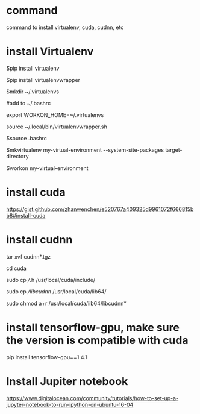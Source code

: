 # command
command to install virtualenv, cuda, cudnn, etc


# install Virtualenv

$pip install virtualenv

$pip install virtualenvwrapper

$mkdir ~/.virtualenvs

#add to ~/.bashrc

export WORKON_HOME=~/.virtualenvs

source ~/.local/bin/virtualenvwrapper.sh

$source .bashrc

$mkvirtualenv my-virtual-environment --system-site-packages target-directory

$workon my-virtual-environment

# install cuda
https://gist.github.com/zhanwenchen/e520767a409325d9961072f666815bb8#install-cuda


# install cudnn
tar xvf cudnn*.tgz

cd cuda

sudo cp */*.h /usr/local/cuda/include/

sudo cp */libcudnn* /usr/local/cuda/lib64/

sudo chmod a+r /usr/local/cuda/lib64/libcudnn*

# install tensorflow-gpu, make sure the version is compatible with cuda

pip install tensorflow-gpu==1.4.1



# Install Jupiter notebook

https://www.digitalocean.com/community/tutorials/how-to-set-up-a-jupyter-notebook-to-run-ipython-on-ubuntu-16-04
